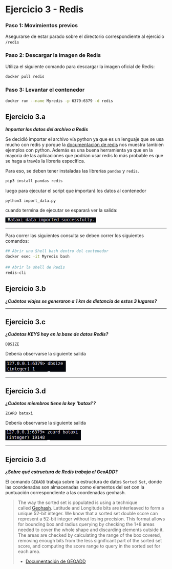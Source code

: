 
# Ejercicio 3 - Redis

### Paso 1: Movimientos previos

Asegurarse de estar parado sobre el directorio correspondiente al ejercicio `/redis`

### Paso 2: Descargar la imagen de Redis
Utiliza el siguiente comando para descargar la imagen oficial de Redis:
```bash
docker pull redis
```

### Paso 3: Levantar el contenedor
```bash
docker run --name Myredis -p 6379:6379 -d redis
```

## Ejercicio 3.a
***Importar los datos del archivo a Redis***

Se decidió importar el archivo vía python ya que es un lenguaje que se usa mucho con redis y porque la [documentación de redis](https://redis.io/docs/latest/develop/data-types/geospatial/) nos muestra también ejemplos con python. Además es una buena herramienta ya que en la mayoria de las aplicaciones que podrían usar redis lo más probable es que se haga a través la librería específica.

Para eso, se deben tener instaladas las librerías `pandas` y `redis`.

```sh
pip3 install pandas redis
```

luego para ejecutar el script que importará los datos al contenedor

```sh
python3 import_data.py
```

cuando termina de ejecutar se esparará ver la salida:

![](resources/ej3a.png)


***

Para correr las siguientes consulta se deben correr los siguientes comandos:

```bash
## Abrir una Shell bash dentro del contenedor
docker exec -it Myredis bash 

## Abrir la shell de Redis
redis-cli 
```

## Ejercicio 3.b
***¿Cuántos viajes se generaron a 1 km de distancia de estos 3 lugares?***



***
## Ejercicio 3.c
***¿Cuántas KEYS hay en la base de datos Redis?***

```
DBSIZE
```

Debería observarse la siguiente salida

![](resources/ej3c.png)

***
## Ejercicio 3.d
***¿Cuántos miembros tiene la key 'bataxi'?***

```
ZCARD bataxi
```


Debería observarse la siguiente salida

![](resources/ej3d.png)

***
## Ejercicio 3.d
***¿Sobre qué estructura de Redis trabaja el GeoADD?***

El comando `GEOADD` trabaja sobre la estructura de datos `Sorted Set`, donde las coordenadas son almacenadas como elementos del set con la puntuación correspondiente a las coordenadas geohash.


> The way the sorted set is populated is using a technique called [Geohash](https://en.wikipedia.org/wiki/Geohash). Latitude and Longitude bits are interleaved to form a unique 52-bit integer. We know that a sorted set double score can represent a 52-bit integer without losing precision.
> This format allows for bounding box and radius querying by checking the 1+8 areas needed to cover the whole shape and discarding elements outside it. The areas are checked by calculating the range of the box covered, removing enough bits from the less significant part of the sorted set score, and computing the score range to query in the sorted set for each area.
> 
> - [Documentación de GEOADD](https://redis.io/docs/latest/commands/geoadd/)
